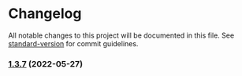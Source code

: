 # Changelog

All notable changes to this project will be documented in this file. See [standard-version](https://github.com/conventional-changelog/standard-version) for commit guidelines.

### [1.3.7](https://github.com/thinkkoa/koatty_cacheable/compare/v1.3.6...v1.3.7) (2022-05-27)
